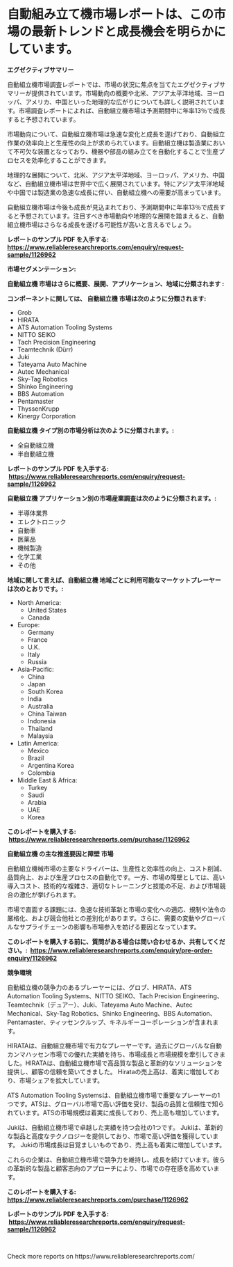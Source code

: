 <p><h1>自動組み立て機市場レポートは、この市場の最新トレンドと成長機会を明らかにしています。</h1></p><p><strong>エグゼクティブサマリー</strong></p>
<p><p>自動組立機市場調査レポートでは、市場の状況に焦点を当てたエグゼクティブサマリーが提供されています。市場動向の概要や北米、アジア太平洋地域、ヨーロッパ、アメリカ、中国といった地理的な広がりについても詳しく説明されています。市場調査レポートによれば、自動組立機市場は予測期間中に年率13％で成長すると予想されています。</p><p>市場動向について、自動組立機市場は急速な変化と成長を遂げており、自動組立作業の効率向上と生産性の向上が求められています。自動組立機は製造業において不可欠な装置となっており、機器や部品の組み立てを自動化することで生産プロセスを効率化することができます。</p><p>地理的な展開について、北米、アジア太平洋地域、ヨーロッパ、アメリカ、中国など、自動組立機市場は世界中で広く展開されています。特にアジア太平洋地域や中国では製造業の急速な成長に伴い、自動組立機への需要が高まっています。</p><p>自動組立機市場は今後も成長が見込まれており、予測期間中に年率13％で成長すると予想されています。注目すべき市場動向や地理的な展開を踏まえると、自動組立機市場はさらなる成長を遂げる可能性が高いと言えるでしょう。</p></p>
<p><strong>レポートのサンプル PDF を入手する: <a href="https://www.reliableresearchreports.com/enquiry/request-sample/1126962">https://www.reliableresearchreports.com/enquiry/request-sample/1126962</a></strong></p>
<p><strong>市場セグメンテーション:</strong></p>
<p><strong> 自動組立機 市場はさらに概要、展開、アプリケーション、地域に分類されます :</strong></p>
<p><strong>コンポーネントに関しては、 自動組立機 市場は次のように分類されます: &nbsp;</strong></p>
<p><ul><li>Grob</li><li>HIRATA</li><li>ATS Automation Tooling Systems</li><li>NITTO SEIKO</li><li>Tach Precision Engineering</li><li>Teamtechnik (Dürr)</li><li>Juki</li><li>Tateyama Auto Machine</li><li>Autec Mechanical</li><li>Sky-Tag Robotics</li><li>Shinko Engineering</li><li>BBS Automation</li><li>Pentamaster</li><li>ThyssenKrupp</li><li>Kinergy Corporation</li></ul></p>
<p><strong> 自動組立機 タイプ別の市場分析は次のように分類されます。:</strong></p>
<p><ul><li>全自動組立機</li><li>半自動組立機</li></ul></p>
<p><strong>レポートのサンプル PDF を入手する: &nbsp;<a href="https://www.reliableresearchreports.com/enquiry/request-sample/1126962">https://www.reliableresearchreports.com/enquiry/request-sample/1126962</a></strong></p>
<p><strong> 自動組立機 アプリケーション別の市場産業調査は次のように分類されます。:</strong></p>
<p><ul><li>半導体業界</li><li>エレクトロニック</li><li>自動車</li><li>医薬品</li><li>機械製造</li><li>化学工業</li><li>その他</li></ul></p>
<p><strong>地域に関して言えば、自動組立機 地域ごとに利用可能なマーケットプレーヤーは次のとおりです。:</strong></p>
<p><ul>
    <li>
        North America:
        <ul>
            <li>United States</li>
            <li>Canada</li>
        </ul>
    </li>
    <li>
        Europe:
        <ul>
            <li>Germany</li>
            <li>France</li>
            <li>U.K.</li>
            <li>Italy</li>
            <li>Russia</li>
        </ul>
    </li>
    <li>
        Asia-Pacific:
        <ul>
            <li>China</li>
            <li>Japan</li>
            <li>South Korea</li>
            <li>India</li>
            <li>Australia</li>
            <li>China Taiwan</li>
            <li>Indonesia</li>
            <li>Thailand</li>
            <li>Malaysia</li>
        </ul>
    </li>
    <li>
        Latin America:
        <ul>
            <li>Mexico</li>
            <li>Brazil</li>
            <li>Argentina Korea</li>
            <li>Colombia</li>
        </ul>
    </li>
    <li>
        Middle East & Africa:
        <ul>
            <li>Turkey</li>
            <li>Saudi</li>
            <li>Arabia</li>
            <li>UAE</li>
            <li>Korea</li>
        </ul>
    </li>
    </ul></p>
<p><strong>このレポートを購入する: &nbsp;<a href="https://www.reliableresearchreports.com/purchase/1126962">https://www.reliableresearchreports.com/purchase/1126962</a></strong></p>
<p><strong>自動組立機 の主な推進要因と障壁 市場</strong></p>
<p><p>自動組立機械市場の主要なドライバーは、生産性と効率性の向上、コスト削減、品質向上、および生産プロセスの自動化です。一方、市場の障壁としては、高い導入コスト、技術的な複雑さ、適切なトレーニングと技能の不足、および市場競合の激化が挙げられます。</p><p>市場で直面する課題には、急速な技術革新と市場の変化への適応、規制や法令の厳格化、および競合他社との差別化があります。さらに、需要の変動やグローバルなサプライチェーンの影響も市場参入を妨げる要因となっています。</p></p>
<p><strong>このレポートを購入する前に、質問がある場合は問い合わせるか、共有してください。:&nbsp; <a href="https://www.reliableresearchreports.com/enquiry/pre-order-enquiry/1126962">https://www.reliableresearchreports.com/enquiry/pre-order-enquiry/1126962</a></strong></p>
<p><strong>競争環境</strong></p>
<p><p>自動組立機の競争力のあるプレーヤーには、グロブ、HIRATA、ATS Automation Tooling Systems、NITTO SEIKO、Tach Precision Engineering、Teamtechnik（デュアー）、Juki、Tateyama Auto Machine、Autec Mechanical、Sky-Tag Robotics、Shinko Engineering、BBS Automation、Pentamaster、ティッセンクルップ、キネルギーコーポレーションが含まれます。</p><p>HIRATAは、自動組立機市場で有力なプレーヤーです。過去にグローバルな自動カンマハッセン市場での優れた実績を持ち、市場成長と市場規模を牽引してきました。HIRATAは、自動組立機市場で高品質な製品と革新的なソリューションを提供し、顧客の信頼を築いてきました。 Hirataの売上高は、着実に増加しており、市場シェアを拡大しています。</p><p>ATS Automation Tooling Systemsは、自動組立機市場で重要なプレーヤーの1つです。ATSは、グローバル市場で高い評価を受け、製品の品質と信頼性で知られています。ATSの市場規模は着実に成長しており、売上高も増加しています。</p><p>Jukiは、自動組立機市場で卓越した実績を持つ会社の1つです。 Jukiは、革新的な製品と高度なテクノロジーを提供しており、市場で高い評価を獲得しています。 Jukiの市場成長は目覚ましいものであり、売上高も着実に増加しています。</p><p>これらの企業は、自動組立機市場で競争力を維持し、成長を続けています。彼らの革新的な製品と顧客志向のアプローチにより、市場での存在感を高めています。</p></p>
<p><strong>このレポートを購入する: &nbsp; <a href="https://www.reliableresearchreports.com/purchase/1126962">https://www.reliableresearchreports.com/purchase/1126962</a></strong></p>
<p><strong>レポートのサンプル PDF を入手する: &nbsp;<a href="https://www.reliableresearchreports.com/enquiry/request-sample/1126962">https://www.reliableresearchreports.com/enquiry/request-sample/1126962</a></strong><strong></strong></p>
<p>&nbsp;</p>
<p>Check more reports on https://www.reliableresearchreports.com/</p>
